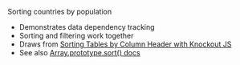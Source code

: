 Sorting countries by population

 * Demonstrates data dependency tracking
 * Sorting and filtering work together
 * Draws from [Sorting Tables by Column Header with Knockout JS](http://ryanrahlf.com/sorting-tables-by-column-header-with-knockout-js/)
 * See also [Array.prototype.sort() docs](https://developer.mozilla.org/en-US/docs/Web/JavaScript/Reference/Global_Objects/Array/sort)
